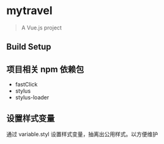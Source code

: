 # mytravel

> A Vue.js project

## Build Setup


## 项目相关 npm 依赖包
- fastClick
- stylus
- stylus-loader

## 设置样式变量
通过 variable.styl 设置样式变量，抽离出公用样式。以方便维护
